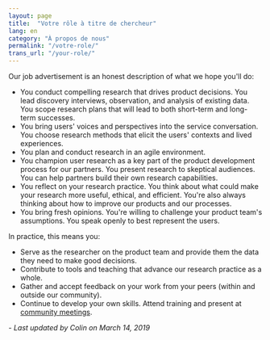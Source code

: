 ```yaml
---
layout: page
title:  "Votre rôle à titre de chercheur"
lang: en
category: "À propos de nous"
permalink: "/votre-role/"
trans_url: "/your-role/"
---
```


Our job advertisement is an honest description of what we hope you'll do:

*   You conduct compelling research that drives product decisions. You lead discovery interviews, observation, and analysis of existing data. You scope research plans that will lead to both short-term and long-term successes. 
*   You bring users' voices and perspectives into the service conversation. You choose research methods that elicit the users' contexts and lived experiences. 
*   You plan and conduct research in an agile environment.
*   You champion user research as a key part of the product development process for our partners. You present research to skeptical audiences. You can help partners build their own research capabilities.
*   You reflect on your research practice. You think about what could make your research more useful, ethical, and efficient. You're also always thinking about how to improve our products and our processes.
*   You bring fresh opinions. You're willing to challenge your product team's assumptions. You speak openly to best represent the users. 

In practice, this means you:

* Serve as the researcher on the product team and provide them the data they need to make good decisions.
* Contribute to tools and teaching that advance our research practice as a whole.
* Gather and accept feedback on your work from your peers (within and outside our community).
* Continue to develop your own skills. Attend training and present at [community meetings]({{site.baseurl}}/team-meetings).

_- Last updated by Colin on March 14, 2019_